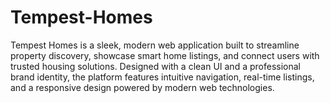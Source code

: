 # Tempest-Homes
Tempest Homes is a sleek, modern web application built to streamline property discovery, showcase smart home listings, and connect users with trusted housing solutions. Designed with a clean UI and a professional brand identity, the platform features intuitive navigation, real-time listings, and a responsive design powered by modern web technologies.
